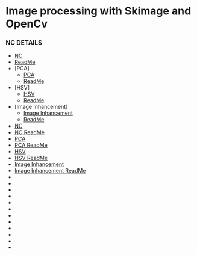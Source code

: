 # Image processing with Skimage and OpenCv

 ### NC DETAILS
 - [NC](https://github.com/MohammadMahdiOmid/Virtual-Irrigation/blob/master/Image_processing/NC/necCDF4.ipynb)
 - [ReadMe](https://github.com/MohammadMahdiOmid/Virtual-Irrigation/blob/master/Image_processing/NC/NC.md)
  - [PCA]
    - [PCA](https://github.com/MohammadMahdiOmid/Virtual-Irrigation/blob/master/Image_processing/PCA_algorithm/pca.ipynb)
    - [ReadMe](https://github.com/MohammadMahdiOmid/Virtual-Irrigation/blob/master/Image_processing/PCA_algorithm/PCA_algorithm.md)
  - [HSV]
    - [HSV](https://github.com/MohammadMahdiOmid/Virtual-Irrigation/blob/master/Image_processing/hsv/hsv_file.ipynb)
    - [ReadMe](https://github.com/MohammadMahdiOmid/Virtual-Irrigation/blob/master/Image_processing/hsv/hsv.md)
  - [Image Inhancement]
    - [Image Inhancement](https://github.com/MohammadMahdiOmid/Virtual-Irrigation/blob/master/Image_processing/image_inhancement/histograms.ipynb)
    - [ReadMe](https://github.com/MohammadMahdiOmid/Virtual-Irrigation/blob/master/Image_processing/image_inhancement/image_inhancement.md)
- [NC](https://github.com/MohammadMahdiOmid/Virtual-Irrigation/blob/master/Image_processing/NC/necCDF4.ipynb)
- [NC ReadMe](https://github.com/MohammadMahdiOmid/Virtual-Irrigation/blob/master/Image_processing/NC/NC.md)
- [PCA](https://github.com/MohammadMahdiOmid/Virtual-Irrigation/blob/master/Image_processing/PCA_algorithm/pca.ipynb)
- [PCA ReadMe](https://github.com/MohammadMahdiOmid/Virtual-Irrigation/blob/master/Image_processing/PCA_algorithm/PCA_algorithm.md)
- [HSV](https://github.com/MohammadMahdiOmid/Virtual-Irrigation/blob/master/Image_processing/hsv/hsv_file.ipynb)
- [HSV ReadMe](https://github.com/MohammadMahdiOmid/Virtual-Irrigation/blob/master/Image_processing/hsv/hsv.md)
- [Image Inhancement](https://github.com/MohammadMahdiOmid/Virtual-Irrigation/blob/master/Image_processing/image_inhancement/histograms.ipynb)
- [Image Inhancement ReadMe](https://github.com/MohammadMahdiOmid/Virtual-Irrigation/blob/master/Image_processing/image_inhancement/image_inhancement.md)
- []()
- []()
- []()
- []()
- []()
- []()
- []()
- []()
- []()
- []()
- []()
- []()
















